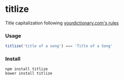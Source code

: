 titlize
=======

Title capitalization following [yourdictionary.com's rules](http://bit.ly/capitalization-rules)


### Usage

```js
titlize('title of a song') === 'Title of a Song'
```


### Install

```shell
npm install titlize
bower install titlize
```
